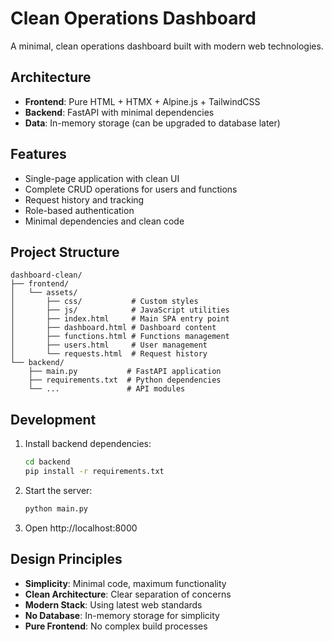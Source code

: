 # Clean Operations Dashboard

A minimal, clean operations dashboard built with modern web technologies.

## Architecture

- **Frontend**: Pure HTML + HTMX + Alpine.js + TailwindCSS
- **Backend**: FastAPI with minimal dependencies
- **Data**: In-memory storage (can be upgraded to database later)

## Features

- Single-page application with clean UI
- Complete CRUD operations for users and functions
- Request history and tracking
- Role-based authentication
- Minimal dependencies and clean code

## Project Structure

```
dashboard-clean/
├── frontend/
│   └── assets/
│       ├── css/           # Custom styles
│       ├── js/            # JavaScript utilities
│       ├── index.html     # Main SPA entry point
│       ├── dashboard.html # Dashboard content
│       ├── functions.html # Functions management
│       ├── users.html     # User management
│       └── requests.html  # Request history
└── backend/
    ├── main.py           # FastAPI application
    ├── requirements.txt  # Python dependencies
    └── ...               # API modules
```

## Development

1. Install backend dependencies:
   ```bash
   cd backend
   pip install -r requirements.txt
   ```

2. Start the server:
   ```bash
   python main.py
   ```

3. Open http://localhost:8000

## Design Principles

- **Simplicity**: Minimal code, maximum functionality
- **Clean Architecture**: Clear separation of concerns
- **Modern Stack**: Using latest web standards
- **No Database**: In-memory storage for simplicity
- **Pure Frontend**: No complex build processes